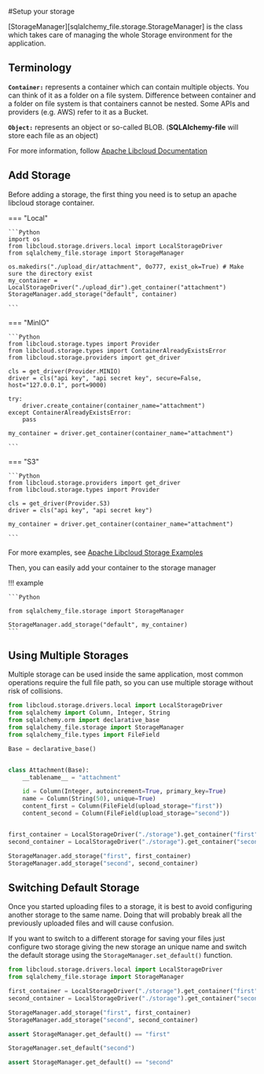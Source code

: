 #Setup your storage

[StorageManager][sqlalchemy_file.storage.StorageManager] is the class which takes care of managing the whole Storage environment for the application.

## Terminology

**`Container:`** represents a container which can contain multiple objects. You can think of it as a folder on a file
system. Difference between container and a folder on file system is that containers cannot be nested. Some APIs and
providers (e.g. AWS) refer to it as a Bucket.

**`Object:`**  represents an object or so-called BLOB. (**SQLAlchemy-file** will store each file as an object)

For more information,
follow [Apache Libcloud Documentation](https://libcloud.readthedocs.io/en/stable/storage/index.html)

## Add Storage

Before adding a storage, the first thing you need is to setup an apache libcloud storage container.

=== "Local"

    ```Python
    import os
    from libcloud.storage.drivers.local import LocalStorageDriver
    from sqlalchemy_file.storage import StorageManager

    os.makedirs("./upload_dir/attachment", 0o777, exist_ok=True) # Make sure the directory exist
    my_container = LocalStorageDriver("./upload_dir").get_container("attachment")
    StorageManager.add_storage("default", container)

    ```
=== "MinIO"

    ```Python
    from libcloud.storage.types import Provider
    from libcloud.storage.types import ContainerAlreadyExistsError
    from libcloud.storage.providers import get_driver

    cls = get_driver(Provider.MINIO)
    driver = cls("api key", "api secret key", secure=False, host="127.0.0.1", port=9000)

    try:
        driver.create_container(container_name="attachment")
    except ContainerAlreadyExistsError:
        pass

    my_container = driver.get_container(container_name="attachment")

    ```
=== "S3"

    ```Python
    from libcloud.storage.providers import get_driver
    from libcloud.storage.types import Provider

    cls = get_driver(Provider.S3)
    driver = cls("api key", "api secret key")

    my_container = driver.get_container(container_name="attachment")

    ```
For more examples, see [Apache Libcloud Storage Examples](https://libcloud.readthedocs.io/en/stable/storage/examples.html)

Then, you can easily add your container to the storage manager

!!! example

    ```Python

    from sqlalchemy_file.storage import StorageManager

    StorageManager.add_storage("default", my_container)
    ```

## Using Multiple Storages

Multiple storage can be used inside the same application, most common operations require the full file path, so you can
use multiple storage without risk of collisions.

```Python
from libcloud.storage.drivers.local import LocalStorageDriver
from sqlalchemy import Column, Integer, String
from sqlalchemy.orm import declarative_base
from sqlalchemy_file.storage import StorageManager
from sqlalchemy_file.types import FileField

Base = declarative_base()


class Attachment(Base):
    __tablename__ = "attachment"

    id = Column(Integer, autoincrement=True, primary_key=True)
    name = Column(String(50), unique=True)
    content_first = Column(FileField(upload_storage="first"))
    content_second = Column(FileField(upload_storage="second"))


first_container = LocalStorageDriver("./storage").get_container("first")
second_container = LocalStorageDriver("./storage").get_container("second")

StorageManager.add_storage("first", first_container)
StorageManager.add_storage("second", second_container)

```

## Switching Default Storage

Once you started uploading files to a storage, it is best to avoid configuring another storage to the same name. Doing
that will probably break all the previously uploaded files and will cause confusion.

If you want to switch to a different storage for saving your files just configure two storage giving the new storage an
unique name and switch the default storage using the `StorageManager.set_default()` function.

```Python
from libcloud.storage.drivers.local import LocalStorageDriver
from sqlalchemy_file.storage import StorageManager

first_container = LocalStorageDriver("./storage").get_container("first")
second_container = LocalStorageDriver("./storage").get_container("second")

StorageManager.add_storage("first", first_container)
StorageManager.add_storage("second", second_container)

assert StorageManager.get_default() == "first"

StorageManager.set_default("second")

assert StorageManager.get_default() == "second"

```
